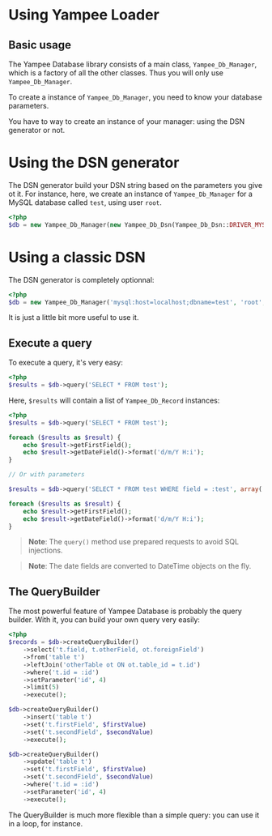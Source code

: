 Using Yampee Loader
===================

Basic usage
-----------------------

The Yampee Database library consists of a main class, `Yampee_Db_Manager`,
which is a factory of all the other classes. Thus you will only use `Yampee_Db_Manager`.

To create a instance of `Yampee_Db_Manager`, you need to know your database parameters.

You have to way to create an instance of your manager: using the DSN generator or not.

Using the DSN generator
=======================

The DSN generator build your DSN string based on the parameters you give ot it.
For instance, here, we create an instance of `Yampee_Db_Manager` for a MySQL
database called `test`, using user `root`.

``` php
<?php
$db = new Yampee_Db_Manager(new Yampee_Db_Dsn(Yampee_Db_Dsn::DRIVER_MYSQL, 'test'), 'root', '');
```

Using a classic DSN
===================

The DSN generator is completely optionnal:

``` php
<?php
$db = new Yampee_Db_Manager('mysql:host=localhost;dbname=test', 'root', '');
```

It is just a little bit more useful to use it.

Execute a query
-----------------------

To execute a query, it's very easy:

``` php
<?php
$results = $db->query('SELECT * FROM test');
```

Here, `$results` will contain a list of `Yampee_Db_Record` instances:

``` php
<?php
$results = $db->query('SELECT * FROM test');

foreach ($results as $result) {
	echo $result->getFirstField();
	echo $result->getDateField()->format('d/m/Y H:i');
}

// Or with parameters

$results = $db->query('SELECT * FROM test WHERE field = :test', array('test' => $value));

foreach ($results as $result) {
	echo $result->getFirstField();
	echo $result->getDateField()->format('d/m/Y H:i');
}
```

> **Note**: The `query()` method use prepared requests to avoid SQL injections.

> **Note**: The date fields are converted to DateTime objects on the fly.

The QueryBuilder
-----------------------

The most powerful feature of Yampee Database is probably the query builder. With it,
you can build your own query very easily:

``` php
<?php
$records = $db->createQueryBuilder()
	->select('t.field, t.otherField, ot.foreignField')
	->from('table t')
	->leftJoin('otherTable ot ON ot.table_id = t.id')
	->where('t.id = :id')
	->setParameter('id', 4)
	->limit(5)
	->execute();

$db->createQueryBuilder()
	->insert('table t')
	->set('t.firstField', $firstValue)
	->set('t.secondField', $secondValue)
	->execute();

$db->createQueryBuilder()
	->update('table t')
	->set('t.firstField', $firstValue)
	->set('t.secondField', $secondValue)
	->where('t.id = :id')
	->setParameter('id', 4)
	->execute();
```

The QueryBuilder is much more flexible than a simple query: you can use it in a loop, for instance.
